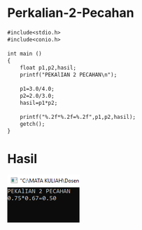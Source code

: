 # Perkalian-2-Pecahan
    #include<stdio.h>
    #include<conio.h>

    int main ()
    {
        float p1,p2,hasil;
        printf("PEKAlIAN 2 PECAHAN\n");

        p1=3.0/4.0;
        p2=2.0/3.0;
        hasil=p1*p2;

        printf("%.2f*%.2f=%.2f",p1,p2,hasil);
        getch();
    }
 # Hasil
 ![img](https://raw.githubusercontent.com/AminPriadi/Perkalian-2-Pecahan/master/perkalian%202%20pecahan.png)
